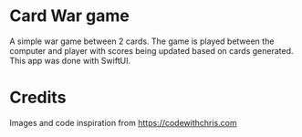 # Card War game
A simple war game between 2 cards. The game is played between the computer and player with scores being updated based on cards generated. This app was done with SwiftUI.

# Credits
Images and code inspiration from https://codewithchris.com
